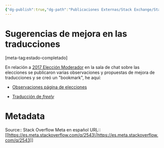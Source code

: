 ```yaml
---
{"dg-publish":true,"dg-path":"Publicaciones Externas/Stack Exchange/Stack Overflow en español/Stack Overflow en español Meta/es.meta.stackoverflow.com-2543.md","permalink":"/publicaciones-externas/stack-exchange/stack-overflow-en-espanol/stack-overflow-en-espanol-meta/es-meta-stackoverflow-com-2543/","title":"Sugerencias de mejora en las traducciones","hide":true,"noteIcon":"default","created":"2024-04-03T12:49:10.420-06:00","updated":"2024-04-05T16:44:01.927-06:00"}
---
```


# Sugerencias de mejora en las traducciones

[meta-tag:estado-completado]

En relación a [2017 Elección Moderador][1] en la sala de chat sobre las elecciones se publicaron varias observaciones y propuestas de mejora de traducciones y se creó un "bookmark", he aquí:

- [Observaciones página de elecciones][2]
- [Traducción de *freely*][3]


  [1]: https://es.stackoverflow.com/election/1
  [2]: https://chat.stackexchange.com/rooms/61769/conversation/observaciones-pagina-de-elecciones
  [3]: https://chat.stackexchange.com/rooms/61769/conversation/traduccion-de-freely

# Metadata
Source:: Stack Overflow Meta en español
URL:: [[https://es.meta.stackoverflow.com/q/2543\|https://es.meta.stackoverflow.com/q/2543]]

